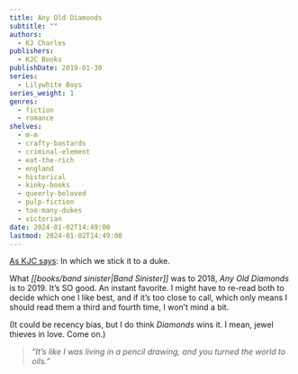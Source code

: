 ```yaml
---
title: Any Old Diamonds
subtitle: ""
authors:
  - KJ Charles
publishers:
  - KJC Books
publishDate: 2019-01-30
series:
  - Lilywhite Boys
series_weight: 1
genres:
  - fiction
  - romance
shelves:
  - m-m
  - crafty-bastards
  - criminal-element
  - eat-the-rich
  - england
  - historical
  - kinky-books
  - queerly-beloved
  - pulp-fiction
  - too-many-dukes
  - victorian
date: 2024-01-02T14:49:00
lastmod: 2024-01-02T14:49:00
---
```

[As KJC says](https://www.goodreads.com/review/show/2602050279): In which we stick it to a duke. 

What *[[books/band sinister|Band Sinister]]* was to 2018, _Any Old Diamonds_ is to 2019. It’s SO good. An instant favorite. I might have to re-read both to decide which one I like best, and if it’s too close to call, which only means I should read them a third and fourth time, I won’t mind a bit.

(It could be recency bias, but I do think _Diamonds_ wins it. I mean, jewel thieves in love. Come on.)

> *“It’s like I was living in a pencil drawing, and you turned the world to oils.”*